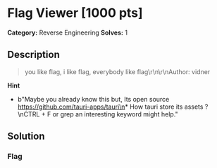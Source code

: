 # Flag Viewer [1000 pts]

**Category:** Reverse Engineering
**Solves:** 1

## Description
>you like flag, i like flag, everybody like flag\r\n\r\nAuthor: vidner

**Hint**
* b"Maybe you already know this but, Its open source https://github.com/tauri-apps/tauri\n* How tauri store its assets ?\nCTRL + F or grep an interesting keyword might help."

## Solution

### Flag


